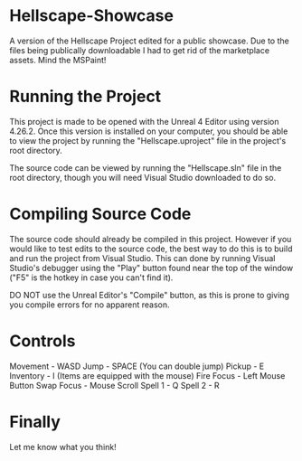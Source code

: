 # Hellscape-Showcase
A version of the Hellscape Project edited for a public showcase. Due to the files being publically downloadable I had to get rid of the marketplace assets. Mind the MSPaint!

# Running the Project
This project is made to be opened with the Unreal 4 Editor using version 4.26.2. Once this version is installed on your computer, you should be able to view the project by running the "Hellscape.uproject" file in the project's root directory.

The source code can be viewed by running the "Hellscape.sln" file in the root directory, though you will need Visual Studio downloaded to do so. 

# Compiling Source Code
The source code should already be compiled in this project. However if you would like to test edits to the source code, the best way to do this is to build and run the project from Visual Studio. This can done by running Visual Studio's debugger using the "Play" button found near the top of the window ("F5" is the hotkey in case you can't find it).

DO NOT use the Unreal Editor's "Compile" button, as this is prone to giving you compile errors for no apparent reason.

# Controls
Movement   - WASD
Jump       - SPACE (You can double jump)
Pickup     - E
Inventory  - I (Items are equipped with the mouse)
Fire Focus - Left Mouse Button
Swap Focus - Mouse Scroll
Spell 1    - Q
Spell 2    - R

# Finally
Let me know what you think!
